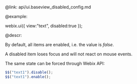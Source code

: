 @link: api/ui.baseview_disabled_config.md

@example:

webix.ui({
    view:"text",
    disabled:true
});

@descr:

By default, all items are enabled, i.e. the value is *false*.

A disabled item loses focus and will not react on mouse events. 

The same state can be forced through Webix API:

~~~js
$$("text1").disable();
$$("text1").enable();
~~~